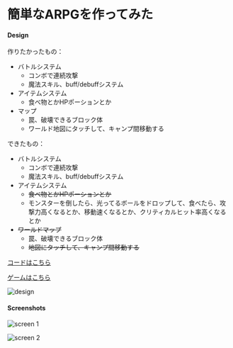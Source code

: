 # 簡単なARPGを作ってみた

#### Design

作りたかったもの：

* バトルシステム
    - コンボで連続攻撃
    - 魔法スキル、buff/debuffシステム
* アイテムシステム　
    - 食べ物とかHPポーションとか
* マップ
    - 罠、破壊できるブロック体
    - ワールド地図にタッチして、キャンプ間移動する
    
    
    
できたもの：

* バトルシステム
    - コンボで連続攻撃
    - 魔法スキル、buff/debuffシステム
* アイテムシステム　
    - ~~食べ物とかHPポーションとか~~
    - モンスターを倒したら、光ってるボールをドロップして、食べたら、攻撃力高くなるとか、移動速くなるとか、クリティカルヒット率高くなるとか
* ~~ワールドマップ~~
    - 罠、破壊できるブロック体
    - ~~地図にタッチして、キャンプ間移動する~~
    
[コードはこちら](https://github.com/colintrinity/LoopDungeonCode/tree/master/Assets/Shared)

[ゲームはこちら](http://www.colintrinity.com/games/loopdungeon/)




![design](https://raw.githubusercontent.com/colintrinity/LoopDungeonCode/screenshots/sceenshot-design.png "design")

#### Screenshots

![screen 1](https://raw.githubusercontent.com/colintrinity/LoopDungeonCode/screenshots/screenshot-0.png "screen 1")

![screen 2](https://raw.githubusercontent.com/colintrinity/LoopDungeonCode/screenshots/screenshot-1.png "screen 2")